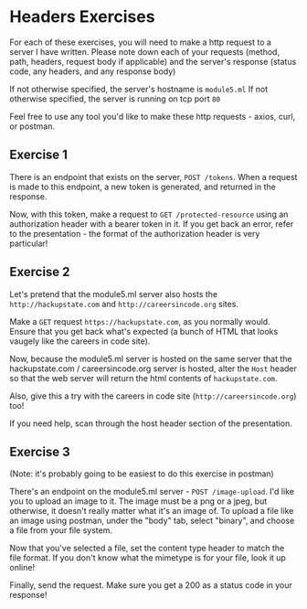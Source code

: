 # Headers Exercises

For each of these exercises, you will need to make a http request to a server I have written. Please
note down each of your requests (method, path, headers, request body if applicable) and the server's
response (status code, any headers, and any response body)

If not otherwise specified, the server's hostname is `module5.ml`
If not otherwise specified, the server is running on tcp port `80`

Feel free to use any tool you'd like to make these http requests - axios, curl, or postman.

## Exercise 1
There is an endpoint that exists on the server, `POST /tokens`. When a request is made to this
endpoint, a new token is generated, and returned in the response.

Now, with this token, make a
request to `GET /protected-resource` using an authorization header with a bearer token in it. If you
get back an error, refer to the presentation - the format of the authorization header is very
particular!

## Exercise 2
Let's pretend that the module5.ml server also hosts the `http://hackupstate.com` and `http://careersincode.org` sites.

Make a `GET` request `https://hackupstate.com`, as you normally would. Ensure that you get back
what's expected (a bunch of HTML that looks vaugely like the careers in code site).

Now, because the module5.ml server is hosted on the same server that the hackupstate.com / careersincode.org server is hosted,
alter the `Host` header so that the web server will return the html contents of `hackupstate.com`.

Also, give this a try with the careers in code site (`http://careersincode.org`) too!

If you need help, scan through the host header section of the presentation.

## Exercise 3
(Note: it's probably going to be easiest to do this exercise in postman)

There's an endpoint on the module5.ml server - `POST /image-upload`. I'd like you to upload an image to it. The image must be a png or a jpeg, but otherwise, it doesn't really matter what it's an image of. To upload a file like an image using postman, under the "body" tab, select "binary", and choose a file from your file system.

Now that you've selected a file, set the content type header to match the file format. If you don't know what the mimetype is for your file, look it up online!

Finally, send the request. Make sure you get a 200 as a status code in your response!
